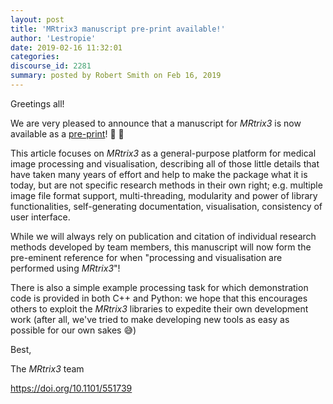 ```yaml
---
layout: post
title: 'MRtrix3 manuscript pre-print available!'
author: 'Lestropie'
date: 2019-02-16 11:32:01
categories:
discourse_id: 2281
summary: posted by Robert Smith on Feb 16, 2019
---
```

Greetings all!

We are very pleased to announce that a manuscript for *MRtrix3* is now available as a [pre-print](https://www.biorxiv.org/content/10.1101/551739v1)! :confetti_ball: :champagne: 

This article focuses on *MRtrix3* as a general-purpose platform for medical image processing and visualisation, describing all of those little details that have taken many years of effort and help to make the package what it is today, but are not specific research methods in their own right; e.g. multiple image file format support, multi-threading, modularity and power of library functionalities, self-generating documentation, visualisation, consistency of user interface.

While we will always rely on publication and citation of individual research methods developed by team members, this manuscript will now form the pre-eminent reference for when "processing and visualisation are performed using *MRtrix3*"!

There is also a simple example processing task for which demonstration code is provided in both C++ and Python: we hope that this encourages others to exploit the *MRtrix3* libraries to expedite their own development work (after all, we've tried to make developing new tools as easy as possible for our own sakes :sweat_smile:)

Best,

The *MRtrix3* team 

https://doi.org/10.1101/551739
            